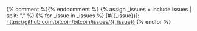 {% comment %}<!-- DEPRECATED; use linkers/issues.md instead -->{% endcomment %}
{% assign _issues = include.issues | split: "," %}
{% for _issue in _issues %}
[#{{_issue}}]: https://github.com/bitcoin/bitcoin/issues/{{_issue}}
{% endfor %}
